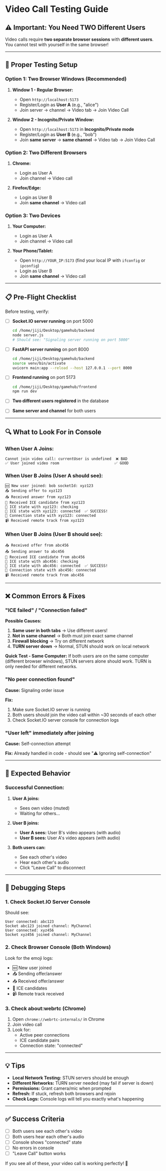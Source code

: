 # Video Call Testing Guide

## ⚠️ Important: You Need TWO Different Users

Video calls require **two separate browser sessions** with **different users**. You cannot test with yourself in the same browser!

---

## 🧪 Proper Testing Setup

### Option 1: Two Browser Windows (Recommended)

1. **Window 1 - Regular Browser:**
   - Open `http://localhost:5173`
   - Register/Login as **User A** (e.g., "alice")
   - Join server → channel → Video tab → Join Video Call

2. **Window 2 - Incognito/Private Window:**
   - Open `http://localhost:5173` in **Incognito/Private mode**
   - Register/Login as **User B** (e.g., "bob")
   - Join **same server** → **same channel** → Video tab → Join Video Call

### Option 2: Two Different Browsers

1. **Chrome:**
   - Login as User A
   - Join channel → Video call

2. **Firefox/Edge:**
   - Login as User B
   - Join **same channel** → Video call

### Option 3: Two Devices

1. **Your Computer:**
   - Login as User A
   - Join channel → Video call

2. **Your Phone/Tablet:**
   - Open `http://YOUR_IP:5173` (find your local IP with `ifconfig` or `ipconfig`)
   - Login as User B
   - Join **same channel** → Video call

---

## 📋 Pre-Flight Checklist

Before testing, verify:

- [ ] **Socket.IO server running** on port 5000
  ```bash
  cd /home/jiji/Desktop/gamehub/backend
  node server.js
  # Should see: "Signaling server running on port 5000"
  ```

- [ ] **FastAPI server running** on port 8000
  ```bash
  cd /home/jiji/Desktop/gamehub/backend
  source venv/bin/activate
  uvicorn main:app --reload --host 127.0.0.1 --port 8000
  ```

- [ ] **Frontend running** on port 5173
  ```bash
  cd /home/jiji/Desktop/gamehub/frontend
  npm run dev
  ```

- [ ] **Two different users registered** in the database

- [ ] **Same server and channel** for both users

---

## 🔍 What to Look For in Console

### When User A Joins:
```
Cannot join video call: currentUser is undefined  ❌ BAD
✅ User joined video room                         ✅ GOOD
```

### When User B Joins (User A should see):
```
🆕 New user joined: bob socketId: xyz123
📤 Sending offer to xyz123
📥 Received answer from xyz123
🧊 Received ICE candidate from xyz123
🧊 ICE state with xyz123: checking
🧊 ICE state with xyz123: connected  ✅ SUCCESS!
🔗 Connection state with xyz123: connected
📹 Received remote track from xyz123
```

### When User B Joins (User B should see):
```
📥 Received offer from abc456
📤 Sending answer to abc456
🧊 Received ICE candidate from abc456
🧊 ICE state with abc456: checking
🧊 ICE state with abc456: connected  ✅ SUCCESS!
🔗 Connection state with abc456: connected
📹 Received remote track from abc456
```

---

## ❌ Common Errors & Fixes

### "ICE failed" / "Connection failed"

**Possible Causes:**
1. **Same user in both tabs** → Use different users!
2. **Not in same channel** → Both must join exact same channel
3. **Firewall blocking** → Try on different network
4. **TURN server down** → Normal, STUN should work on local network

**Quick Test - Same Computer:**
If both users are on the same computer (different browser windows), STUN servers alone should work. TURN is only needed for different networks.

### "No peer connection found"

**Cause:** Signaling order issue

**Fix:** 
1. Make sure Socket.IO server is running
2. Both users should join the video call within ~30 seconds of each other
3. Check Socket.IO server console for connection logs

### "User left" immediately after joining

**Cause:** Self-connection attempt

**Fix:** Already handled in code - should see "⚠️ Ignoring self-connection"

---

## 🎯 Expected Behavior

### Successful Connection:

1. **User A joins:**
   - Sees own video (muted)
   - Waiting for others...

2. **User B joins:**
   - **User A sees:** User B's video appears (with audio)
   - **User B sees:** User A's video appears (with audio)

3. **Both users can:**
   - See each other's video
   - Hear each other's audio
   - Click "Leave Call" to disconnect

---

## 🐛 Debugging Steps

### 1. Check Socket.IO Server Console

Should see:
```
User connected: abc123
Socket abc123 joined channel: MyChannel
User connected: xyz456
Socket xyz456 joined channel: MyChannel
```

### 2. Check Browser Console (Both Windows)

Look for the emoji logs:
- 🆕 New user joined
- 📤 Sending offer/answer
- 📥 Received offer/answer
- 🧊 ICE candidates
- 📹 Remote track received

### 3. Check about:webrtc (Chrome)

1. Open `chrome://webrtc-internals/` in Chrome
2. Join video call
3. Look for:
   - Active peer connections
   - ICE candidate pairs
   - Connection state: "connected"

---

## 💡 Tips

- **Local Network Testing:** STUN servers should be enough
- **Different Networks:** TURN server needed (may fail if server is down)
- **Permissions:** Grant camera/mic when prompted
- **Refresh:** If stuck, refresh both browsers and rejoin
- **Check Logs:** Console logs will tell you exactly what's happening

---

## ✅ Success Criteria

- [ ] Both users see each other's video
- [ ] Both users hear each other's audio
- [ ] Console shows "connected" state
- [ ] No errors in console
- [ ] "Leave Call" button works

If you see all of these, your video call is working perfectly! 🎉
